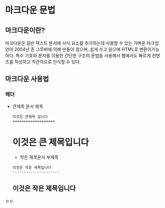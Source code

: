# 마크다운 문법

## 마크다운이란?

마크다운은 일반 텍스트 문서에 서식 요소를 추가하는데 사용할 수 있는 가벼운 마크업 언어 2004년 존 그루버에 의해 만들어 졌으며, 쉽게 쓰고 읽으며 HTML로 변환이가능하다. 특수 기호와 문자를 이용한 간단한 구조의 문법을 사용해서 웹에서도 빠르게 컨텐츠를 작성하고 직관적으로 인식할 수 있다.

## 마크다운 사용법

### 헤더

- 큰제목 문서 제목

  ```
  이것은 큰제목 입니다
  ===================
  ```

  # 이것은 큰 제목입니다
  - 작은 제목문서 부제목

  ```
  이것은 작은 제목입니다
  ---------------------
  ```

  ## 이것은 작은 제목입니다

ㅇㅇ
